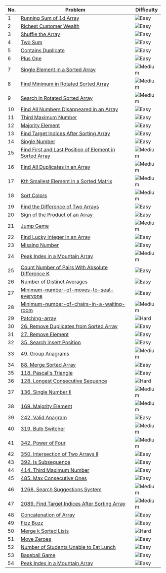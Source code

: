 | No. | Problem | Difficulty |
|-----|---------|------------|
| 1   | [Running Sum of 1d Array](https://leetcode.com/problems/running-sum-of-1d-array/) | ![Easy](https://img.shields.io/badge/-Easy-brightgreen) |
| 2   | [Richest Customer Wealth](https://leetcode.com/problems/richest-customer-wealth/) | ![Easy](https://img.shields.io/badge/-Easy-brightgreen) |
| 3   | [Shuffle the Array](https://leetcode.com/problems/shuffle-the-array/) | ![Easy](https://img.shields.io/badge/-Easy-brightgreen) |
| 4   | [Two Sum](https://leetcode.com/problems/two-sum/) | ![Easy](https://img.shields.io/badge/-Easy-brightgreen) |
| 5   | [Contains Duplicate](https://leetcode.com/problems/contains-duplicate/) | ![Easy](https://img.shields.io/badge/-Easy-brightgreen) |
| 6   | [Plus One](https://leetcode.com/problems/plus-one/) | ![Easy](https://img.shields.io/badge/-Easy-brightgreen) |
| 7   | [Single Element in a Sorted Array](https://leetcode.com/problems/single-element-in-a-sorted-array/) | ![Medium](https://img.shields.io/badge/-Medium-yellow) |
| 8   | [Find Minimum in Rotated Sorted Array](https://leetcode.com/problems/find-minimum-in-rotated-sorted-array/) | ![Medium](https://img.shields.io/badge/-Medium-yellow) |
| 9   | [Search in Rotated Sorted Array](https://leetcode.com/problems/search-in-rotated-sorted-array/) | ![Medium](https://img.shields.io/badge/-Medium-yellow) |
| 10  | [Find All Numbers Disappeared in an Array](https://leetcode.com/problems/find-all-numbers-disappeared-in-an-array/) | ![Easy](https://img.shields.io/badge/-Easy-brightgreen) |
| 11  | [Third Maximum Number](https://leetcode.com/problems/third-maximum-number/) | ![Easy](https://img.shields.io/badge/-Easy-brightgreen) |
| 12  | [Majority Element](https://leetcode.com/problems/majority-element/) | ![Easy](https://img.shields.io/badge/-Easy-brightgreen) |
| 13  | [Find Target Indices After Sorting Array](https://leetcode.com/problems/find-target-indices-after-sorting-array/) | ![Easy](https://img.shields.io/badge/-Easy-brightgreen) |
| 14  | [Single Number](https://leetcode.com/problems/single-number/) | ![Easy](https://img.shields.io/badge/-Easy-brightgreen) |
| 15  | [Find First and Last Position of Element in Sorted Array](https://leetcode.com/problems/find-first-and-last-position-of-element-in-sorted-array/) | ![Medium](https://img.shields.io/badge/-Medium-yellow) |
| 16  | [Find All Duplicates in an Array](https://leetcode.com/problems/find-all-duplicates-in-an-array/) | ![Medium](https://img.shields.io/badge/-Medium-yellow) |
| 17  | [Kth Smallest Element in a Sorted Matrix](https://leetcode.com/problems/kth-smallest-element-in-a-sorted-matrix/) | ![Medium](https://img.shields.io/badge/-Medium-yellow) |
| 18  | [Sort Colors](https://leetcode.com/problems/sort-colors/) | ![Medium](https://img.shields.io/badge/-Medium-yellow) |
| 19  | [Find the Difference of Two Arrays](https://leetcode.com/problems/find-the-difference-of-two-arrays/) | ![Easy](https://img.shields.io/badge/-Easy-brightgreen) |
| 20  | [Sign of the Product of an Array](https://leetcode.com/problems/sign-of-the-product-of-an-array/) | ![Easy](https://img.shields.io/badge/-Easy-brightgreen) |
| 21  | [Jump Game](https://leetcode.com/problems/jump-game/) | ![Medium](https://img.shields.io/badge/-Medium-yellow) |
| 22  | [Find Lucky Integer in an Array](https://leetcode.com/problems/find-lucky-integer-in-an-array/) | ![Easy](https://img.shields.io/badge/-Easy-brightgreen) |
| 23  | [Missing Number](https://leetcode.com/problems/missing-number/) | ![Easy](https://img.shields.io/badge/-Easy-brightgreen) |
| 24  | [Peak Index in a Mountain Array](https://leetcode.com/problems/peak-index-in-a-mountain-array/) | ![Medium](https://img.shields.io/badge/-Medium-yellow) |
| 25  | [Count Number of Pairs With Absolute Difference K](https://leetcode.com/problems/count-number-of-pairs-with-absolute-difference-k/) | ![Easy](https://img.shields.io/badge/-Easy-brightgreen) |
| 26  | [Number of Distinct Averages](https://leetcode.com/problems/number-of-distinct-averages/) | ![Easy](https://img.shields.io/badge/-Easy-brightgreen) |
| 27  | [Minimum-number-of-moves-to-seat-everyone](https://leetcode.com/problems/minimum-number-of-moves-to-seat-everyone/) | ![Easy](https://img.shields.io/badge/-Easy-brightgreen) |
| 28  | [Minimum-number-of-chairs-in-a-waiting-room](https://leetcode.com/problems/minimum-number-of-chairs-in-a-waiting-room/) | ![Medium](https://img.shields.io/badge/-Medium-yellow) |
| 29  | [Patching-array](https://leetcode.com/problems/patching-array/) | ![Hard](https://img.shields.io/badge/-Hard-red) |
| 30  | [26. Remove Duplicates from Sorted Array](https://leetcode.com/problems/remove-duplicates-from-sorted-array/) | ![Easy](https://img.shields.io/badge/-Easy-brightgreen) |
| 31  | [27. Remove Element](https://leetcode.com/problems/remove-element/) | ![Easy](https://img.shields.io/badge/-Easy-brightgreen) |
| 32  | [35. Search Insert Position](https://leetcode.com/problems/search-insert-position/) | ![Easy](https://img.shields.io/badge/-Easy-brightgreen) |
| 33  | [49. Group Anagrams](https://leetcode.com/problems/group-anagrams/) | ![Medium](https://img.shields.io/badge/-Medium-yellow) |
| 34  | [88. Merge Sorted Array](https://leetcode.com/problems/merge-sorted-array/) | ![Easy](https://img.shields.io/badge/-Easy-brightgreen) |
| 35  | [118. Pascal's Triangle](https://leetcode.com/problems/pascals-triangle/) | ![Easy](https://img.shields.io/badge/-Easy-brightgreen) |
| 36  | [128. Longest Consecutive Sequence](https://leetcode.com/problems/longest-consecutive-sequence/) | ![Hard](https://img.shields.io/badge/-Hard-red) |
| 37  | [136. Single Number II](https://leetcode.com/problems/single-number-ii/) | ![Medium](https://img.shields.io/badge/-Medium-yellow) |
| 38  | [169. Majority Element](https://leetcode.com/problems/majority-element/) | ![Medium](https://img.shields.io/badge/-Medium-yellow) |
| 39  | [242. Valid Anagram](https://leetcode.com/problems/valid-anagram/) | ![Easy](https://img.shields.io/badge/-Easy-brightgreen) |
| 40  | [319. Bulb Switcher](https://leetcode.com/problems/bulb-switcher/) | ![Medium](https://img.shields.io/badge/-Medium-yellow) |
| 41  | [342. Power of Four](https://leetcode.com/problems/power-of-four/) | ![Medium](https://img.shields.io/badge/-Medium-yellow) |
| 42  | [350. Intersection of Two Arrays II](https://leetcode.com/problems/intersection-of-two-arrays-ii/) | ![Easy](https://img.shields.io/badge/-Easy-brightgreen) |
| 43  | [392. Is Subsequence](https://leetcode.com/problems/is-subsequence/) | ![Easy](https://img.shields.io/badge/-Easy-brightgreen) |
| 44  | [414. Third Maximum Number](https://leetcode.com/problems/third-maximum-number/) | ![Easy](https://img.shields.io/badge/-Easy-brightgreen) |
| 45  | [485. Max Consecutive Ones](https://leetcode.com/problems/max-consecutive-ones/) | ![Easy](https://img.shields.io/badge/-Easy-brightgreen) |
| 46  | [1268. Search Suggestions System](https://leetcode.com/problems/search-suggestions-system/) | ![Medium](https://img.shields.io/badge/-Medium-yellow) |
| 47  | [2089. Find Target Indices After Sorting Array](https://leetcode.com/problems/find-target-indices-after-sorting-array/) | ![Medium](https://img.shields.io/badge/-Medium-yellow) |
| 48  | [Concatenation of Array](https://leetcode.com/problems/concatenation-of-array/) | ![Easy](https://img.shields.io/badge/-Easy-brightgreen) |
| 49  | [Fizz Buzz](https://leetcode.com/problems/fizz-buzz/) | ![Easy](https://img.shields.io/badge/-Easy-brightgreen) |
| 50  | [Merge k Sorted Lists](https://leetcode.com/problems/merge-k-sorted-lists/) | ![Hard](https://img.shields.io/badge/-Hard-red) |
| 51  | [Move Zeroes](https://leetcode.com/problems/move-zeroes/) | ![Easy](https://img.shields.io/badge/-Easy-brightgreen) |
| 52  | [Number of Students Unable to Eat Lunch](https://leetcode.com/problems/number-of-students-unable-to-eat-lunch/) | ![Easy](https://img.shields.io/badge/-Easy-brightgreen) |
| 53  | [Baseball Game](https://leetcode.com/problems/baseball-game/) | ![Easy](https://img.shields.io/badge/-Easy-brightgreen) |
| 54  | [Peak Index in a Mountain Array](https://leetcode.com/problems/peak-index-in-a-mountain-array/) | ![Easy](https://img.shields.io/badge/-Easy-brightgreen) |
